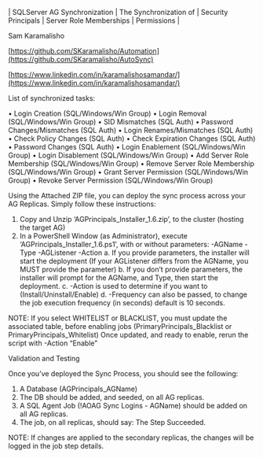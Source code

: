 | SQLServer AG Synchronization | The Synchronization of | Security Principals | Server Role Memberships | Permissions |
	
Sam Karamalisho

[https://github.com/SKaramalisho/Automation](https://github.com/SKaramalisho/AutoSync)

[https://www.linkedin.com/in/karamalishosamandar/](https://www.linkedin.com/in/karamalishosamandar/)

List of synchronized tasks:

•	Login Creation (SQL/Windows/Win Group)
•	Login Removal (SQL/Windows/Win Group)
•	SID Mismatches (SQL Auth)
•	Password Changes/Mismatches (SQL Auth)
•	Login Renames/Mismatches (SQL Auth)
•	Check Policy Changes (SQL Auth)
•	Check Expiration Changes (SQL Auth)
•	Password Changes (SQL Auth)
•	Login Enablement (SQL/Windows/Win Group)
•	Login Disablement (SQL/Windows/Win Group)
•	Add Server Role Membership (SQL/Windows/Win Group)
•	Remove Server Role Membership (SQL/Windows/Win Group)
•	Grant Server Permission (SQL/Windows/Win Group)
•	Revoke Server Permission (SQL/Windows/Win Group)


Using the Attached ZIP file, you can deploy the sync process across your AG Replicas.
Simply follow these instructions:

1.	Copy and Unzip ‘AGPrincipals_Installer_1.6.zip’, to the cluster (hosting the target AG)
2.	In a PowerShell Window (as Administrator), execute ‘AGPrincipals_Installer_1.6.ps1’, with or without parameters: -AGName -Type -AGListener -Action
a.	If you provide parameters, the installer will start the deployment (If your AGListener differs from the AGName, you MUST provide the parameter)
b.	If you don’t provide parameters, the installer will prompt for the AGName, and Type, then start the deployment.
c.	-Action is used to determine if you want to (Install/Uninstall/Enable)
d.	-Frequency can also be passed, to change the job execution frequency (in seconds) default is 10 seconds.

NOTE: If you select WHITELIST or BLACKLIST, you must update the associated table, before enabling jobs (PrimaryPrincipals_Blacklist or PrimaryPrincipals_Whitelist)
Once updated, and ready to enable, rerun the script with -Action “Enable”

Validation and Testing
 

Once you’ve deployed the Sync Process, you should see the following:
1)	A Database (AGPrincipals_AGName) 
2)	The DB should be added, and seeded, on all AG replicas.
3)	A SQL Agent Job (!AOAG Sync Logins - AGName) should be added on all AG replicas.
4)	The job, on all replicas, should say: The Step Succeeded.


NOTE: If changes are applied to the secondary replicas, the changes will be logged in the job step details. 

